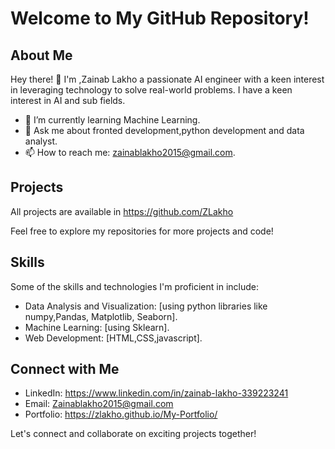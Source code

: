 # Welcome to My GitHub Repository!

## About Me

Hey there! 👋 I'm ,Zainab Lakho a passionate AI engineer with a keen interest in leveraging technology to solve real-world problems. I have a keen interest in AI and sub fields.
- 🌱 I’m currently learning Machine Learning.
- 💬 Ask me about fronted development,python development and data analyst.
- 📫 How to reach me: zainablakho2015@gmail.com.
 

## Projects

All projects are available in https://github.com/ZLakho

Feel free to explore my repositories for more projects and code!

## Skills

Some of the skills and technologies I'm proficient in include:

 
- Data Analysis and Visualization: [using python libraries like numpy,Pandas, Matplotlib, Seaborn].
- Machine Learning: [using Sklearn].
- Web Development: [HTML,CSS,javascript].
 

## Connect with Me

- LinkedIn: https://www.linkedin.com/in/zainab-lakho-339223241
- Email: Zainablakho2015@gmail.com
- Portfolio: https://zlakho.github.io/My-Portfolio/

Let's connect and collaborate on exciting projects together!
